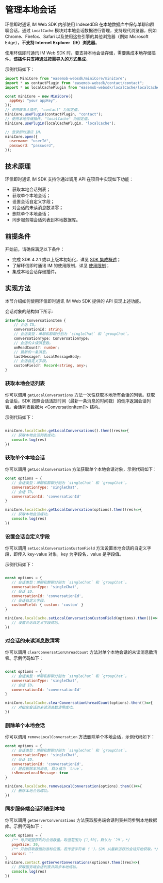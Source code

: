# 管理本地会话

环信即时通讯 IM Web SDK 内部使用 IndexedDB 在本地数据库中保存单聊和群聊会话，通过 `LocalCache` 模块对本地会话数据进行管理，支持现代浏览器，例如 Chrome、Firefox、Safari 以及使用这些引擎的其他浏览器（例如 Microsoft Edge），**不支持 Internet Explorer（IE）浏览器**。

使用环信即时通讯 IM Web SDK 时，要支持本地会话存储，需要集成本地存储插件。**该插件只支持通过按需导入的方式集成**。

示例代码如下：

```javascript
import MiniCore from "easemob-websdk/miniCore/miniCore";
import * as contactPlugin from "easemob-websdk/contact/contact";
import * as localCachePlugin from "easemob-websdk/localCache/localCache";

const miniCore = new MiniCore({
  appKey: "your appKey",
});
// 使用联系人插件, "contact" 为固定值。
miniCore.usePlugin(contactPlugin, "contact");
// 使用本地存储插件, "localCache" 为固定值。
miniCore.usePlugin(localCachePlugin, "localCache");

// 登录即时通讯 IM。
miniCore.open({
  username: "userId",
  password: "password",
});
```

## 技术原理

环信即时通讯 IM SDK 支持你通过调用 API 在项目中实现如下功能：

- 获取本地会话列表；
- 获取单个本地会话；
- 设置会话自定义字段；
- 对会话的未读消息数清零；
- 删除单个本地会话；
- 同步服务端会话列表到本地数据库。

## 前提条件

开始前，请确保满足以下条件：

- 完成 SDK 4.2.1 或以上版本初始化，详见 [SDK 集成概述](overview.html#sdk-初始化)；
- 了解环信即时通讯 IM 的使用限制，详见 [使用限制](/product/limitation.html)；
- 集成本地会话存储插件。

## 实现方法

本节介绍如何使用环信即时通讯 IM Web SDK 提供的 API 实现上述功能。

会话对象的结构如下所示:

```typescript
interface ConversationItem {
	// 会话 ID。
	conversationId: string;
	// 会话类型：单聊和群聊分别为 `singleChat` 和 `groupChat`。
	conversationType: ConversationType;
	// 会话的未读消息数。
	unReadCount?: number;
	// 最新的一条消息。
	lastMessage?: LocalMessageBody;
	// 会话自定义字段。
	customField?: Record<string, any>;
}
```

### 获取本地会话列表

你可以调用 `getLocalConversations` 方法一次性获取本地所有会话的列表。获取会话后，SDK 按照会话活跃时间（最新一条消息的时间戳）的倒序返回会话列表。会话列表数据为 <ConversationItem[]> 结构。

示例代码如下：

```javascript

miniCore.localCache.getLocalConversations().then((res)=>{
   // 获取本地会话列表成功。
   console.log(res)
})
```

### 获取单个本地会话

你可以调用 `getLocalConversation` 方法获取单个本地会话对象，示例代码如下：

```javascript
const options = {
   // 会话类型：单聊和群聊分别为 `singleChat` 和 `groupChat`。
   conversationType: 'singleChat',
   // 会话 ID。
   conversationId: 'conversationId'
}

miniCore.localCache.getLocalConversation(options).then((res)=>{
   // 获取本地会话成功。
   console.log(res)
})
```

### 设置会话自定义字段

你可以调用 `setLocalConversationCustomField` 方法设置本地会话的自定义字段，即传入 key-value 对象，key 为字段名，value 是字段值。

示例代码如下：

```javascript

const options = {
   // 会话类型：单聊和群聊分别为 `singleChat` 和 `groupChat`。
   conversationType: 'singleChat',
   // 会话 ID。
   conversationId: 'conversationId',
   // 会话自定义字段。
   customField: { custom: 'custom' }
}

miniCore.localCache.setLocalConversationCustomField(options).then(()=>{
   // 设置会话自定义字段成功。
})
```

### 对会话的未读消息数清零

你可以调用 `clearConversationUnreadCount` 方法对单个本地会话的未读消息数清零。示例代码如下：

```javascript

const options = {
   // 会话类型：单聊和群聊分别为 `singleChat` 和 `groupChat`。
   conversationType: 'singleChat',
   // 会话 ID。
   conversationId: 'conversationId'
}

miniCore.localCache.clearConversationUnreadCount(options).then(()=>{
   // 对指定会话的未读消息数清零成功。
})
```

### 删除单个本地会话

你可以调用 `removeLocalConversation` 方法删除单个本地会话，示例代码如下：

```javascript
const options = {
   // 会话类型：单聊和群聊分别为 `singleChat` 和 `groupChat`。
   conversationType: 'singleChat',
   // 会话 ID。
   conversationId: 'conversationId',
   // 是否删除本地消息, 默认值为 `true`。
   isRemoveLocalMessage: true
}

miniCore.localCache.removeLocalConversation(options).then(()=>{
   // 删除本地会话成功。
})
```

### 同步服务端会话列表到本地

你可以调用 `getServerConversations` 方法获取服务端会话列表并同步到本地数据库。示例代码如下：

```javascript
const options = {
   /** 每页期望获取的会话数量。取值范围为 [1,50]，默认为 `20`。*/
   pageSize: 20,
   /** 开始获取数据的游标位置。若传空字符串（''），SDK 从最新活跃的会话开始获取。*/
   cursor: ''
}
miniCore.contact.getServerConversations(options).then((res)=>{
   // 获取服务端会话列表并同步本地成功。
   console.log(res)
})
```

